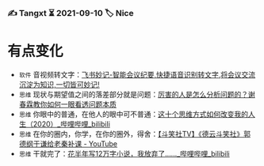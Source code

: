 ### ✍️ Tangxt ⏳ 2021-09-10 🏷️ Nice

# 有点变化

- `软件` 音视频转文字：[飞书妙记-智能会议纪要,快捷语音识别转文字,将会议交流沉淀为知识,一切皆可妙记!](https://www.feishu.cn/product/minutes)
- `思维` 现状与期望值之间的落差部分就是问题：[厉害的人是怎么分析问题的？谢春霖教你如何一眼看透问题本质](https://www.zhihu.com/zvideo/1409183305992876032)
- `思维` 你眼中的普通，在他人的眼中可不普通：[这十个思维方式如何改变我的人生（2020）_哔哩哔哩_bilibili](https://www.bilibili.com/video/BV1A5411E7zG)
- `思维` 在你的圈内，你学，在你的圈外，得舍：[【斗笑社TV】《德云斗笑社》郭德纲于谦给老秦补课 - YouTube](https://www.youtube.com/watch?v=9-6-znKtxqw)
- `思维` 干就完了：[花半年写12万字小说，我放弃了……_哔哩哔哩_bilibili](https://www.bilibili.com/video/BV19L4y187CF?spm_id_from=333.999.0.0)
